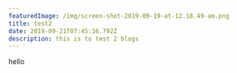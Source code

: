 ```yaml
---
featuredImage: /img/screen-shot-2019-09-19-at-12.18.49-am.png
title: test2
date: 2019-09-21T07:45:16.792Z
description: this is to test 2 blogs
---
```

hello
